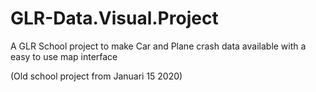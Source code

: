 # GLR-Data.Visual.Project
A GLR School project to make Car and Plane crash data available with a easy to use map interface

(Old school project from Januari 15 2020)
